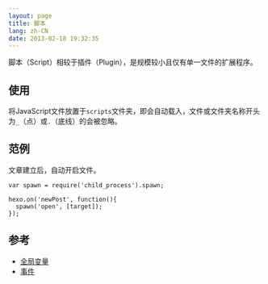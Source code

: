 ```yaml
---
layout: page
title: 脚本
lang: zh-CN
date: 2013-02-18 19:32:35
---
```


脚本（Script）相较于插件（Plugin），是规模较小且仅有单一文件的扩展程序。

## 使用

将JavaScript文件放置于`scripts`文件夹，即会自动载入，文件或文件夹名称开头为`_`（点）或`.`（底线）的会被忽略。

## 范例

文章建立后，自动开启文件。

```
var spawn = require('child_process').spawn;

hexo.on('newPost', function(){
  spawn('open', [target]);
});
```

## 参考

- [全局变量][1]
- [事件][2]

[1]: global_variables.html
[2]: events.html